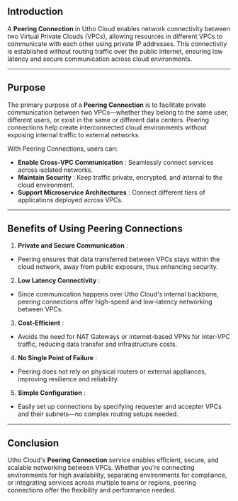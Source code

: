 ## **Introduction**

A **Peering Connection** in Utho Cloud enables network connectivity between two Virtual Private Clouds (VPCs), allowing resources in different VPCs to communicate with each other using private IP addresses. This connectivity is established without routing traffic over the public internet, ensuring low latency and secure communication across cloud environments.

---

## **Purpose**

The primary purpose of a **Peering Connection** is to facilitate private communication between two VPCs—whether they belong to the same user, different users, or exist in the same or different data centers. Peering connections help create interconnected cloud environments without exposing internal traffic to external networks.

With Peering Connections, users can:

* **Enable Cross-VPC Communication** : Seamlessly connect services across isolated networks.
* **Maintain Security** : Keep traffic private, encrypted, and internal to the cloud environment.
* **Support Microservice Architectures** : Connect different tiers of applications deployed across VPCs.

---

## **Benefits of Using Peering Connections**

1. **Private and Secure Communication** :

* Peering ensures that data transferred between VPCs stays within the cloud network, away from public exposure, thus enhancing security.

2. **Low Latency Connectivity** :

* Since communication happens over Utho Cloud's internal backbone, peering connections offer high-speed and low-latency networking between VPCs.

3. **Cost-Efficient** :

* Avoids the need for NAT Gateways or internet-based VPNs for inter-VPC traffic, reducing data transfer and infrastructure costs.

4. **No Single Point of Failure** :

* Peering does not rely on physical routers or external appliances, improving resilience and reliability.

5. **Simple Configuration** :

* Easily set up connections by specifying requester and accepter VPCs and their subnets—no complex routing setups needed.

---

## **Conclusion**

Utho Cloud's **Peering Connection** service enables efficient, secure, and scalable networking between VPCs. Whether you're connecting environments for high availability, separating environments for compliance, or integrating services across multiple teams or regions, peering connections offer the flexibility and performance needed.
